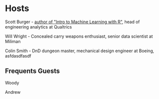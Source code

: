 # Hosts
Scott Burger - [author of "Intro to Machine Learning with R"](https://www.amazon.com/Introduction-Machine-Learning-Rigorous-Mathematical/dp/1491976446), head of engineering analytics at Qualtrics

Will Wright - Concealed carry weapons enthusiast, senior data scientist at Miliman

Colin Smith - DnD dungeon master, mechanical design engineer at Boeing, asfdasdfasdf

## Frequents Guests

Woody

Andrew
